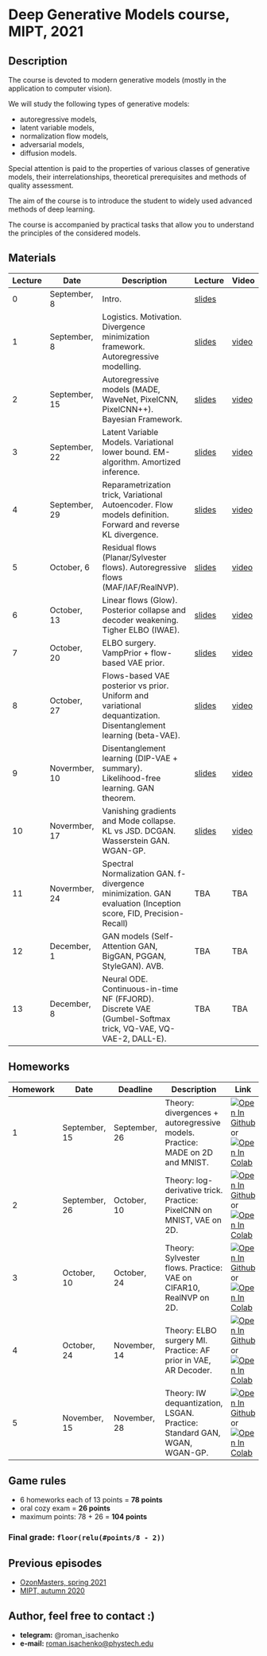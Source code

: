 # Deep Generative Models course, MIPT, 2021

## Description
The course is devoted to modern generative models (mostly in the application to computer vision). 

We will study the following types of generative models: 
- autoregressive models, 
- latent variable models, 
- normalization flow models, 
- adversarial models,
- diffusion models.

Special attention is paid to the properties of various classes of generative models, their interrelationships, theoretical prerequisites and methods of quality assessment.

The aim of the course is to introduce the student to widely used advanced methods of deep learning.

The course is accompanied by practical tasks that allow you to understand the principles of the considered models.

## Materials

| Lecture | Date | Description | Lecture | Video |
|---------|------|-------------|---------|-------| 
| 0 | September, 8 | Intro. | [slides](lectures/intro.pdf) |  |
| 1 | September, 8 | Logistics. Motivation. Divergence minimization framework. Autoregressive modelling. | [slides](lectures/lecture1/Isachenko2021DeepGenerativeModels1.pdf) | [video](https://youtu.be/JfRkHnVtzeg) |
| 2 | September, 15 | Autoregressive models (MADE, WaveNet, PixelCNN, PixelCNN++). Bayesian Framework. | [slides](lectures/lecture2/Isachenko2021DeepGenerativeModels2.pdf) | [video](https://youtu.be/P2XTaPLUh2w) | 
| 3 | September, 22 | Latent Variable Models. Variational lower bound. EM-algorithm. Amortized inference. | [slides](lectures/lecture3/Isachenko2021DeepGenerativeModels3.pdf) | [video](https://youtu.be/m8pi9DybzCk) | 
| 4 | September, 29 | Reparametrization trick, Variational Autoencoder. Flow models definition. Forward and reverse KL divergence. | [slides](lectures/lecture4/Isachenko2021DeepGenerativeModels4.pdf) | [video](https://youtu.be/0rzj6uiENT4) | 
| 5 | October, 6 | Residual flows (Planar/Sylvester flows). Autoregressive flows (MAF/IAF/RealNVP). | [slides](lectures/lecture5/Isachenko2021DeepGenerativeModels5.pdf) | [video](https://youtu.be/vM55KpqYOZ8) | 
| 6 | October, 13 | Linear flows (Glow). Posterior collapse and decoder weakening. Tigher ELBO (IWAE). | [slides](lectures/lecture6/Isachenko2021DeepGenerativeModels6.pdf) | [video](https://youtu.be/0RUbgbMYMrY) |  
| 7 | October, 20 | ELBO surgery. VampPrior + flow-based VAE prior.  | [slides](lectures/lecture7/Isachenko2021DeepGenerativeModels7.pdf) | [video](https://youtu.be/Db_5chaA1jg) | 
| 8 | October, 27 | Flows-based VAE posterior vs prior. Uniform and variational dequantization. Disentanglement learning (beta-VAE). | [slides](lectures/lecture8/Isachenko2021DeepGenerativeModels8.pdf) | [video](https://youtu.be/epHEJBaS6og) | 
| 9 | Novermber, 10 | Disentanglement learning (DIP-VAE + summary). Likelihood-free learning. GAN theorem. | [slides](lectures/lecture9/Isachenko2021DeepGenerativeModels9.pdf) | [video](https://youtu.be/nMd2MwltiP4) | 
| 10 | Novermber, 17 | Vanishing gradients and Mode collapse. KL vs JSD. DCGAN. Wasserstein GAN. WGAN-GP. | [slides](lectures/lecture10/Isachenko2021DeepGenerativeModels10.pdf) | [video](https://youtu.be/l77WWHEMjwU) | 
| 11 | Novermber, 24 | Spectral Normalization GAN. f-divergence minimization. GAN evaluation (Inception score, FID, Precision-Recall) | TBA | TBA | 
| 12 | December, 1 | GAN models (Self-Attention GAN, BigGAN, PGGAN, StyleGAN). AVB. | TBA | TBA | 
| 13 | December, 8 | Neural ODE. Continuous-in-time NF (FFJORD). Discrete VAE (Gumbel-Softmax trick, VQ-VAE, VQ-VAE-2, DALL-E). | TBA | TBA | 


## Homeworks 
| Homework | Date | Deadline | Description | Link |
|---------|------|-------------|--------|-------|
| 1 | September, 15 | September, 26 | Theory: divergences + autoregressive models. Practice: MADE on 2D and MNIST. | [![Open In Github](https://img.shields.io/static/v1.svg?logo=github&label=Repo&message=Open%20in%20Github&color=lightgrey)](homeworks/hw1.ipynb) or [![Open In Colab](https://colab.research.google.com/assets/colab-badge.svg)](https://colab.research.google.com/github/r-isachenko/2021-DGM-MIPT-course/blob/main/homeworks/hw1.ipynb)|
| 2 | September, 26 | October, 10 | Theory: log-derivative trick. Practice: PixelCNN on MNIST, VAE on 2D. | [![Open In Github](https://img.shields.io/static/v1.svg?logo=github&label=Repo&message=Open%20in%20Github&color=lightgrey)](homeworks/hw2.ipynb) or [![Open In Colab](https://colab.research.google.com/assets/colab-badge.svg)](https://colab.research.google.com/github/r-isachenko/2021-DGM-MIPT-course/blob/main/homeworks/hw2.ipynb)|
| 3 | October, 10 | October, 24 | Theory: Sylvester flows. Practice: VAE on CIFAR10, RealNVP on 2D. | [![Open In Github](https://img.shields.io/static/v1.svg?logo=github&label=Repo&message=Open%20in%20Github&color=lightgrey)](homeworks/hw3.ipynb) or [![Open In Colab](https://colab.research.google.com/assets/colab-badge.svg)](https://colab.research.google.com/github/r-isachenko/2021-DGM-MIPT-course/blob/main/homeworks/hw3.ipynb)|
| 4 | October, 24 | November, 14 | Theory: ELBO surgery MI. Practice: AF prior in VAE, AR Decoder. | [![Open In Github](https://img.shields.io/static/v1.svg?logo=github&label=Repo&message=Open%20in%20Github&color=lightgrey)](homeworks/hw4.ipynb) or [![Open In Colab](https://colab.research.google.com/assets/colab-badge.svg)](https://colab.research.google.com/github/r-isachenko/2021-DGM-MIPT-course/blob/main/homeworks/hw4.ipynb)|
| 5 | November, 15 | November, 28 | Theory: IW dequantization, LSGAN. Practice: Standard GAN, WGAN, WGAN-GP. | [![Open In Github](https://img.shields.io/static/v1.svg?logo=github&label=Repo&message=Open%20in%20Github&color=lightgrey)](homeworks/hw5.ipynb) or [![Open In Colab](https://colab.research.google.com/assets/colab-badge.svg)](https://colab.research.google.com/github/r-isachenko/2021-DGM-MIPT-course/blob/main/homeworks/hw5.ipynb)|

## Game rules
- 6 homeworks each of 13 points = **78 points**
- oral cozy exam = **26 points**
- maximum points: 78 + 26 = **104 points**
### Final grade: `floor(relu(#points/8 - 2))`

## Previous episodes
- [OzonMasters, spring 2021](https://github.com/r-isachenko/2021-DGM-Ozon-course)
- [MIPT, autumn 2020](https://github.com/r-isachenko/2020-DGM-MIPT-course)

## Author, feel free to contact :)

- **telegram:** @roman_isachenko
- **e-mail:** roman.isachenko@phystech.edu
